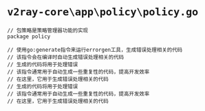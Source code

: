 # `v2ray-core\app\policy\policy.go`

```
// 包策略是策略管理器功能的实现
package policy

// 使用go:generate指令来运行errorgen工具，生成错误处理相关的代码
// 该指令会在编译时自动生成错误处理相关的代码
// 生成的代码将用于处理错误
// 该指令通常用于自动生成一些重复性的代码，提高开发效率
// 在这里，它用于生成错误处理相关的代码
// 生成的代码将用于处理错误
// 该指令通常用于自动生成一些重复性的代码，提高开发效率
// 在这里，它用于生成错误处理相关的代码
```